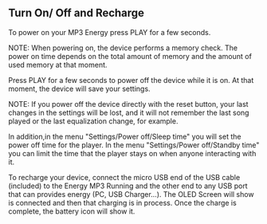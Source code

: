 ## Turn On/ Off and Recharge
To power on your MP3 Energy press PLAY for a few seconds.

NOTE: When powering on, the device performs a memory check. The power on time depends
on the total amount of memory and the amount of used memory at that moment.

Press PLAY for a few seconds to power off the device while it is on. At that moment, the
device will save your settings.

NOTE: If you power off the device directly with the reset button, your last changes in the
settings will be lost, and it will not remember the last song played or the last equalization
change, for example. 

In addition,in the menu "Settings/Power off/Sleep time" you will set the power off time for the player.
In the menu "Settings/Power off/Standby time" you can limit the time that the player stays on when anyone interacting with it. 

To recharge your device, connect the micro USB end of the USB cable (included) to the Energy MP3 Running and the other end to any USB port that can provides energy (PC, USB Charger…). The OLED Screen will show is connected and then that charging is in process. Once the charge is complete, the battery icon will show it.
